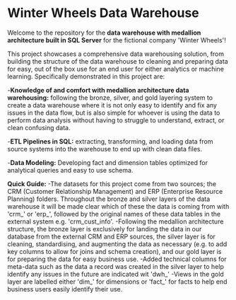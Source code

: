 # Winter Wheels Data Warehouse

Welcome to the repository for the **data warehouse with medallion architecture built in SQL Server** for the fictional company 'Winter Wheels'!  


This project showcases a comprehensive data warehousing solution, from building the structure of the data warehouse to cleaning and preparing 
data for easy, out of the box use for an end user for either analytics or machine learning.
Specifically demonstrated in this project are:

-**Knowledge of and comfort with medallion architecture data warehousing:** following the bronze, silver, and gold layering system to create a data warehouse
where it is not only easy to identify and fix any issues in the data flow, but is also simple for whoever is using the data to perform data analysis without 
having to struggle to understand, extract, or clean confusing data.

-**ETL Pipelines in SQL:** extracting, transforming, and loading data from source systems into the warehouse to end up with clean data files.

-**Data Modeling:** Developing fact and dimension tables optimized for analytical queries and easy to use schema.



**Quick Guide:**
-The datasets for this project come from two sources; the CRM (Customer Relationship Management) and ERP (Enterprise Resource Planning) folders. Throughout the 
bronze and silver layers of the data warehouse it will be made clear which of these the data is coming from with 'crm_' or 'erp_', followed by the original names of these data tables 
in the external system e.g. 'crm_cust_info'.
-Following the medallion architecture structure, the bronze layer is exclusively for landing the data in our database from the external CRM and ERP sources, the silver
layer is for cleaning, standardising, and augmenting the data as necessary (e.g. to add key columns to allow for joins and schema creation), and our gold layer is for 
preparing the data for easy business use.
-Added technical columns for meta-data such as the data a record was created in the silver layer to help identify any issues in the future are indicated wit 'dwh_'
-Views in the gold layer are labelled either 'dim_' for dimensions or 'fact_' for facts to help end business users easily identify their use.
